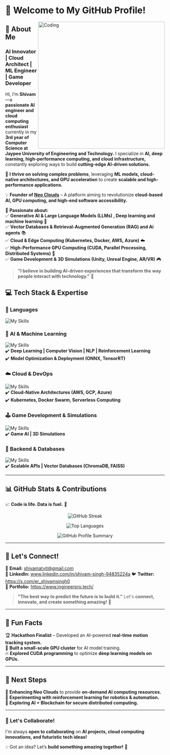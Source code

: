 
# 👋 Welcome to My GitHub Profile!  
<img align="right" alt="Coding" width="400" src="https://bestanimations.com/Computers/funny-homer-computer-animated-gif-38.gif">  

## 🚀 About Me  
### **AI Innovator | Cloud Architect | ML Engineer | Game Developer**  

Hi, I’m **Shivam**—a **passionate AI engineer and cloud computing enthusiast** currently in my **3rd year of Computer Science at Jaypee University of Engineering and Technology.** I specialize in **AI, deep learning, high-performance computing, and cloud infrastructure,** constantly exploring ways to build **cutting-edge AI-driven solutions.**  

🔬 **I thrive on solving complex problems**, leveraging **ML models, cloud-native architectures, and GPU acceleration** to create **scalable and high-performance applications.**  

💡 **Founder of [Neo Clouds](#)** – A platform aiming to revolutionize **cloud-based AI, GPU computing, and high-end software accessibility.**  

🧠 **Passionate about:**  
✅ **Generative AI & Large Language Models (LLMs) , Deep learning and machine learning** 🤖  
✅ **Vector Databases & Retrieval-Augmented Generation (RAG) and Ai agents** 📚  
✅ **Cloud & Edge Computing (Kubernetes, Docker, AWS, Azure)** ☁️  
✅ **High-Performance GPU Computing (CUDA, Parallel Processing, Distributed Systems)** 🚀  
✅ **Game Development & 3D Simulations (Unity, Unreal Engine, AR/VR)** 🎮  

> **"I believe in building AI-driven experiences that transform the way people interact with technology."** 🚀  

## 💻 **Tech Stack & Expertise**  

### 🚀 **Languages**  
![My Skills](https://skillicons.dev/icons?i=python,cpp,rust,c,cs,js,ts,go)  

### 🧠 **AI & Machine Learning**  
![My Skills](https://skillicons.dev/icons?i=tensorflow,opencv,pytorch,bash,fastapi)  
✔️ **Deep Learning | Computer Vision | NLP | Reinforcement Learning**  
✔️ **Model Optimization & Deployment (ONNX, TensorRT)**  

### ☁️ **Cloud & DevOps**  
![My Skills](https://skillicons.dev/icons?i=docker,kubernetes,aws,azure,terraform,jenkins)  
✔️ **Cloud-Native Architectures (AWS, GCP, Azure)**  
✔️ **Kubernetes, Docker Swarm, Serverless Computing**  

### 🕹 **Game Development & Simulations**  
![My Skills](https://skillicons.dev/icons?i=unity,unrealengine)  
✔️ **Game AI | 3D Simulations**  

### 📡 **Backend & Databases**  
![My Skills](https://skillicons.dev/icons?i=nodejs,django,postgresql,mysql,mongodb,github,gitlab,redis,sqlite,supabase,prisma,postgres,react,express)  
✔️ **Scalable APIs | Vector Databases (ChromaDB, FAISS)**  

---

## 📊 **GitHub Stats & Contributions**  
📈 **Code is life. Data is fuel.** 🚀  
<p align="center">
  <img src="https://github-readme-streak-stats.herokuapp.com/?user=Shivam909058&theme=tokyonight" alt="GitHub Streak" />
</p>  
<p align="center">
  <img src="https://github-readme-stats.vercel.app/api/top-langs?username=Shivam909058&show_icons=true&locale=en&layout=compact&theme=tokyonight" alt="Top Languages" />
</p>  
<p align="center">
  <img src="https://github-profile-summary-cards.vercel.app/api/cards/profile-details?username=Shivam909058&theme=github_dark" alt="GitHub Profile Summary" />
</p>  

---

## 📡 **Let's Connect!**  
📧 **Email:** shivamatvit@gmail.com  
🔗 **LinkedIn:** www.linkedin.com/in/shivam-singh-94835224a
🐦 **Twitter:** https://x.com/er_shivamsingh0  
🚀 **Portfolio:** https://www.ingineerpro.tech/  

> **"The best way to predict the future is to build it."** Let's **connect, innovate, and create something amazing!** 🚀  

---

## 🎯 **Fun Facts**  
🏆 **Hackathon Finalist** – Developed an AI-powered **real-time motion tracking system.**  
🔬 **Built a small-scale GPU cluster** for AI model training.  
🔥 **Explored CUDA programming** to optimize **deep learning models on GPUs.**   

---

## 🚀 **Next Steps**  
🔹 **Enhancing Neo Clouds** to provide **on-demand AI computing resources.**  
🔹 **Experimenting with reinforcement learning for robotics & automation.**  
🔹 **Exploring AI + Blockchain for secure distributed computing.**  

---

### 🚀 **Let's Collaborate!**  
I'm always **open to collaborating** on **AI projects, cloud computing innovations, and futuristic tech ideas!**  

💡 Got an idea? Let’s **build something amazing together!** 🚀  
